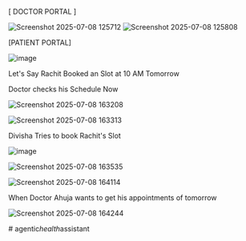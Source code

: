 [ DOCTOR PORTAL ]

![Screenshot 2025-07-08 125712](https://github.com/user-attachments/assets/958e7329-6898-4dc4-81bd-5019c5203a39)
![Screenshot 2025-07-08 125808](https://github.com/user-attachments/assets/b5d6a039-6829-4eeb-b7ea-2ef0e94fccfc)

[PATIENT PORTAL]

![image](https://github.com/user-attachments/assets/fc907925-cca1-447c-ad1d-5d19424466fe)

Let's Say Rachit Booked an Slot at 10 AM Tomorrow

Doctor checks his Schedule Now

![Screenshot 2025-07-08 163208](https://github.com/user-attachments/assets/30e763b3-3e84-4718-b254-324107bd36bf)



![Screenshot 2025-07-08 163313](https://github.com/user-attachments/assets/b1901360-0353-4527-8c3a-26d3869051ac)

Divisha Tries to book Rachit's Slot

![image](https://github.com/user-attachments/assets/4a9b86fe-523a-4e2c-a168-acc970f073c9)

![Screenshot 2025-07-08 163535](https://github.com/user-attachments/assets/79dee42b-3dd9-44e9-87a5-15d3faf7ea7e)


![Screenshot 2025-07-08 164114](https://github.com/user-attachments/assets/5847eef5-8a64-4a86-9e08-f3a1de21a0e3)

When Doctor Ahuja wants to get his appointments of tomorrow

![Screenshot 2025-07-08 164244](https://github.com/user-attachments/assets/c0a3c942-dfb7-4be1-aca6-d427429930ee)





#   a g e n t i c _ h e a l t h _ a s s i s t a n t  
 